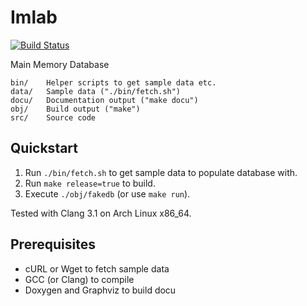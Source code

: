 # Imlab

[![Build Status](https://secure.travis-ci.org/fwalch/imlab.png)](http://travis-ci.org/fwalch/imlab)

Main Memory Database

    bin/    Helper scripts to get sample data etc.
    data/   Sample data ("./bin/fetch.sh")
    docu/   Documentation output ("make docu")
    obj/    Build output ("make")
    src/    Source code

## Quickstart

 1. Run `./bin/fetch.sh` to get sample data to populate database with.
 2. Run `make release=true` to build.
 3. Execute `./obj/fakedb` (or use `make run`).

Tested with Clang 3.1 on Arch Linux x86_64.

## Prerequisites

 * cURL or Wget to fetch sample data
 * GCC (or Clang) to compile
 * Doxygen and Graphviz to build docu

